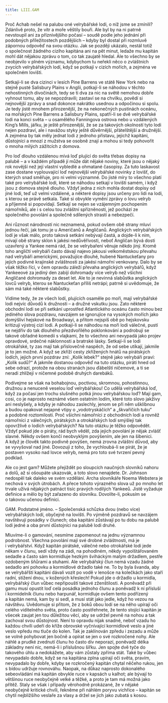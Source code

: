 ```yaml
---
title: LIII.GAM
---
```


Proč Achab nešel na palubu oné velrybářské lodi, o níž jsme se zmínili? Zdánlivě proto, že vítr a moře věštily bouři. Ale byl by na ni patrně nevstoupil ani za příznivějšího počasí – soudě podle jeho jednání při podobných příležitostech pozdějších – kdyby byl dostal při rozmluvě zápornou odpověď na svou otázku. Jak se později ukázalo, nestál totiž o společnost žádného cizího kapitána ani na pět minut, ledaže mu kapitán mohl dát nějakou zprávu o tom, co tak zaujatě hledal. Ale to všechno by se neobjevilo v plném významu, kdybychom tu neřekli něco o zvláštních zvycích velrybářských lodí, když se potkají v cizích mořích, a zejména ve společném lovišti.

Setkají-li se dva cizinci v lesích Pine Barrens ve státě New York nebo na stejně pusté Salisbury Plains v Anglii, potkají-li se náhodou v těchto nehostinných divočinách, tedy se ti dva za nic na světě nemohou dobře vyhnout tomu, aby se nepozdravili; zastaví se na chvilku, povědí si nejnovější zprávy a snad dokonce nakrátko usednou a odpočinou si spolu. Je tedy jistě mnohem přirozenější, že na nekonečných pustinách oceánu, na mořských Pine Barrens a Salisbury Plains, spatří-li se dvě velrybářské lodi na konci světa – u osamělého Fanningova ostrova nebo u vzdálených King’s Mills, jářku, je ještě přirozenější, že se za takových okolností tyto lodi nejen pozdraví, ale i navážou styky ještě důvěrnější, přátelštější a družnější. A zejména by tak měly jednat lodi z jednoho přístavu, jejichž kapitáni, důstojníci a mnozí z mužstva se osobně znají a mohou si tedy pohovořit o mnoha milých zážitcích z domova.

Pro loď dlouho vzdálenou mívá loď plující do světa třebas dopisy na palubě – a v každém případě jí může dát nějaké noviny, které jsou o nějaký rok novější než její vlastní vybledlé a ohmatané časopisy. Za tuto laskavost zase dostane vyplouvající loď nejnovější velrybářské novinky z lovišť, do kterých snad směřuje, pro ni velmi významné. Do jisté míry to všechno platí také pro velrybářské lodi, které se náhodou setkají v lovišti samém, i když jsou z domova stejně dlouho. Vždyť jedna z nich mohla dostat dopisy od jiné lodi, teď už velmi vzdálené, a některé dopisy jsou určeny pro lidi na lodi, s kterou se právě setkala. Také si obvykle vymění zprávy o lovu velryb a příjemně si popovídají. Setkají se nejen se vzájemným pochopením námořníků, ale i s celou tou zvláštní spřízněností, jež pochází ze společného povolání a společně sdílených strastí a nebezpečí.

Ani různost národností nic neznamená, pokud ovšem obě strany mluví jednou řečí, jak tomu je u Američanů a Angličanů. Anglických velrybářských lodí je však málo, proto taková setkání nebývají častá, a dojde-li k nim, mívají obě strany sklon k jakési nedůvěřivosti, neboť Angličan bývá dosti uzavřený a Yankee nemá rád, že se velrybaření věnuje někdo jiný. Kromě toho angličtí velrybáři často dávají najevo jakousi velkoměstskou převahu nad velrybáři americkými, považujíce dlouhé, hubené Nantuckeťany pro jejich podivné krajinské zvláštnosti za jakési námořní venkovany. Dalo by se však těžko říci, v čem opravdu záleží převaha anglických velrybářů, když Yankeeové za jediný den zabijí dohromady více velryb než všichni Angličané dohromady za deset let. Ale to je nevinná slabůstka ang­lických lovců velryb, kterou se Nantuckeťan příliš netrápí; patrně si uvědomuje, že sám má také některé slabůstky.

Vidíme tedy, že ze všech lodí, plujících osaměle po moři, mají velrybářské lodi nejvíc důvodů k družnosti – a družné vskutku jsou. Zato některé obchodní lodi se při setkání uprostřed Atlantického oceánu často minou bez jediného slova pozdravu, navzájem se ignorujíce na vysokých mořích jako domýšliví hejskové na Broadwayi, a přitom nejspíš obě po hejskovsku kritizují výstroj cizí lodi. A potkají-li se náhodou na moři lodi válečné, pustí se nejdřív do tak dlouhého přezdvořilého poklonkování a podrobují se takové obřadné komedii s vlajkami, že to všechno ani nevypadá jako projev opravdové, srdečné náklonnosti a bratrské lásky. Setkají-li se lodi otrokářské, ty zas mají tak příslovečně naspěch, že od sebe utíkají, jakmile je to jen možné. A když se zkříží cesty zkřížených hnátů na pirátských lodích, jejich první pozdrav zní: „Kolik lebek?“ stejně jako velrybáři praví: „Kolik sudů?“ A jakmile dostanou odpověď na tuto otázku, piráti hned od sebe odrazí, protože na obou stranách jsou ďábelští ničemové, a ti se neradi zhlížejí v ničemné podobě druhých darebáků.

Podívejme se však na bohabojnou, poctivou, skromnou, pohostinnou, družnou a nenuceně veselou loď velrybářskou! Co udělá velrybářská loď, když za počasí jen trochu slušného potká jinou velrybářskou loď? Mají gam, cosi, co je naprosto neznámé všem ostatním lodím, které toto slovo jakživy ani neslyšely, a kdyby je náhodou zaslechly, jenom se při něm ušklíbnou a budou opakovat nejapné vtipy o „vodotryskáčích“ a „škvařičích tuku“ a podobné roztomilosti. Proč všichni námořníci z obchodních lodí a rovněž námořníci z válečných, pirátských a otrokářských lodí smýšlejí tak opovržlivě o lodích velrybářských? Na tuto otázku je těžko odpovědět. Vždyť pokud jde o piráty, rád bych věděl, zda jejich povolání je nějak zvlášť slavné. Někdy ovšem končí neobvyklým povýšením, ale jen na šibenici. A když je člověk takto podivně povýšen, nemá zrovna zvláštní důvod, aby se vyvyšoval nad jiné. Dovozuji z toho, že vychloubá-li se pirát, že je postaven vysoko nad lovce velryb, nemá pro toto své tvrzení pevný podklad.

Ale co jest gam? Můžete přejíždět po sloupcích naučných slovníků nahoru a dolů, až si ošoupáte ukazovák, a toto slovo nenajdete. Dr. Johnson nedospěl tak daleko ve svém vzdělání. Archa slovníkáře Noema Webstera je nechová v svých útrobách. A přece tohoto výrazného slova už po mnoho let trvale užívá nějakých patnáct tisíc pravých rodilých Yankeeů. Jistě vyžaduje definice a mělo by být zařazeno do slovníku. Dovolíte-li, pokusím se o takovou učenou definici.

GAM. Podstatné jméno. – Společenská schůzka dvou (nebo více) velrybářských lodí, obyčejně na lovišti. Po výměně pozdravů se navzájem navštěvují posádky v člunech; oba kapitáni zůstávají po tu dobu na palubě lodi jedné a oba první důstojníci na palubě lodi druhé.

Mluvíme-li o gamování, nesmíme zapomenout na jednu významnou podrobnost. Všechna povolání mají své drobné zvláštnosti, má je i velrybářství. Když kapitán pirátské, válečné nebo otrokářské lodi jede někam v člunu, sedí vždy na zádi, na pohodlném, někdy vypolštářovaném sedadle a často sám kormidluje hezkým šviháckým malým držadlem, pestře ozdobeným šňůrami a stuhami. Ale velrybářský člun nemá vzadu žádné sedadlo ani pohovku a kormidlové držadlo také ne. To by byla švanda, aby se velrybářští kapitáni dávali vozit po vodě v lenošce na kolečkách jako staří radní, stižení dnou, v kožených křeslech! Pokud jde o držadlo u kormidla, velrybářský člun vůbec nepřipouští takové zženštilosti. A poněvadž při gamu musí opustit loď celá posádka jednoho člunu a poněvadž k ní přísluší i kormidelník člunu nebo harpunář, kormidluje ovšem tento podřízený a kapitán nemá, kam by si sedl, a musí stát jako jedle, když ho vezou na návštěvu. Uvědomuje si přitom, že z boků obou lodí se na něho upírají oči celého viditelného světa, proto často postřehnete, že tento stojící kapitán je všecek zaujat jen tou důležitou věcí, aby se udržel pevně na nohou a tak zachoval svou důstojnost. Není to opravdu nijak snadné, neboť vzadu ho každou chvíli udeří do kříže obrovské vyčnívající kormidlové veslo a jiné veslo vpředu mu tluče do kolen. Tak je zaklínován zpředu i zezadu a může se volně pohybovat jen bočně a opírat se jen o své rozkročené nohy. Ale náhlé a prudké zvednutí člunu ho často div neporazí, poněvadž délka základny není nic, nemá-li i příslušnou šířku. Jen spojte dvě tyče do takového úhlu a nedokážete, aby vám zůstaly zpříma stát. Také by vůbec nevypadalo dobře, když se na kapitána zplna upírají oči světa, pravím, nevypadalo by dobře, kdyby se rozkročený kapitán chytal něčeho rukou, jen s bídou udržuje rovnováhu. Naopak, na důkaz naprosto dokonalého sebeovládání má kapitán obvykle ruce v kapsách u kalhot; ale bývají to většinou ruce neobyčejně velké a těžké, a proto je tam má možná jako přítěž. Staly se však i případy věrohodně prokázané, že v nějaké neobyčejně kritické chvíli, řekněme při náhlém poryvu vichřice – kapitán se chytil nejbližšího veslaře za vlasy a držel se jich jako zubatá s kosou.
